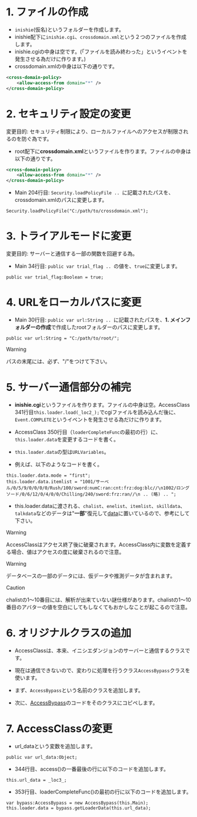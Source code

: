 # 1. ファイルの作成
- `inishie`(仮名)というフォルダーを作成します。
- inishie配下に`inishie.cgi`、`crossdomain.xml`という２つのファイルを作成します。
- inishie.cgiの中身は空です。(「ファイルを読み終わった」というイベントを発生させる為だけに作ります。)
- crossdomain.xmlの中身は以下の通りです。
```xml
<cross-domain-policy>
    <allow-access-from domain="*" />
</cross-domain-policy>
```

# 2. セキュリティ設定の変更
変更目的: セキュリティ制限により、ローカルファイルへのアクセスが制限されるのを防ぐ為です。

- root配下に**crossdomain.xml**というファイルを作ります。ファイルの中身は以下の通りです。
```xml
<cross-domain-policy>
    <allow-access-from domain="*" />
</cross-domain-policy>
```
- Main 204行目: ```Security.loadPolicyFile .. ```に記載されたパスを、crossdomain.xmlのパスに変更します。
```as3
Security.loadPolicyFile("C:/path/to/crossdomain.xml");
```

# 3. トライアルモードに変更
変更目的: サーバーと通信する一部の関数を回避する為。
- Main 34行目: ```public var trial_flag .. ```の値を、```true```に変更します。
```as3
public var trial_flag:Boolean = true;
```

# 4. URLをローカルパスに変更
- Main 30行目: ```public var url:String .. ```に記載されたパスを、**1. メインフォルダーの作成**で作成したrootフォルダーのパスに変更します。
```as3
public var url:String = "C:/path/to/root/";
```
>[!WARNING]
>パスの末尾には、必ず、"/"をつけて下さい。


# 5. サーバー通信部分の補完

- **inishie.cgi**というファイルを作ります。ファイルの中身は空。AccessClass 341行目```this.loader.load(_loc2_);```でcgiファイルを読み込んだ後に、`Event.COMPLETE`というイベントを発生させる為だけに作ります。

- AccessClass 350行目（```loaderCompleteFunc```の最初の行）に、```this.loader.data```を変更するコードを書く。
- ```this.loader.data```の型は```URLVariables```。
- 例えば、以下のようなコードを書く。
```as3
this.loader.data.mode = "first";
this.loader.data.itemlist = "1001/サーベル/0/5/9/0/0/0/0/Rush/100/sword:numC:ran:cnt:frz:dog:blc//\n1002/ロングソード/0/6/12/0/4/0/0/Chilling/240/sword:frz:ran//\n .. (略) .. ";
```
- this.loader.dataに渡される、```chalist```、```enelist```、```itemlist```、```skilldata```、```talkdata```などのデータは"**一部**"復元して[data](/data)に置いているので、参考にして下さい。

>[!WARNING]
>AccessClassはアクセス終了後に破棄されます。AccessClass内に変数を定義する場合、値はアクセスの度に破棄されるので注意。

>[!WARNING]
>データベースの一部のデータには、仮データや推測データが含まれます。

>[!CAUTION]
>chalistの1～10番目には、解析が出来ていない謎仕様があります。chalistの1～10番目のアバターの値を空白にしてもしなくてもおかしなことが起こるので注意。

# 6. オリジナルクラスの追加
- AccessClassは、本来、イニシエダンジョンのサーバーと通信するクラスです。
- 現在は通信できないので、変わりに処理を行うクラス```AccessBypass```クラスを使います。

- まず、```AccessBypass```という名前のクラスを追加します。
- 次に、[AccessBypass](/src/AccessBypass.as)のコードをそのクラスにコピペします。

# 7. AccessClassの変更
- url_dataという変数を追加します。
```as3
public var url_data:Object;
```

- 344行目、access()の一番最後の行に以下のコードを追加します。
```as3
this.url_data = _loc3_;
```

- 353行目、loaderCompleteFunc()の最初の行に以下のコードを追加します。
```as3
var bypass:AccessBypass = new AccessBypass(this.Main);
this.loader.data = bypass.getLoaderData(this.url_data);
```
